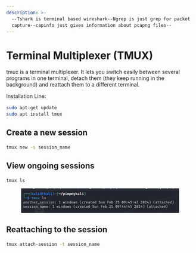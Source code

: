 ```yaml
---
description: >-
  --Tshark is terminal based wireshark--Ngrep is just grep for packet
  capture--capinfo just gives information about pcapng files--
---
```


# Terminal Multiplexer (TMUX)

tmux is a terminal multiplexer. It lets you switch easily between several programs in one terminal, detach them (they keep running in the background) and reattach them to a different terminal.

Installation Line:

```bash
sudo apt-get update
sudo apt install tmux
```

## Create a new session

```bash
tmux new -s session_name
```

## View ongoing sessions

```bash
tmux ls
```

<figure><img src="../.gitbook/assets/image (3) (1) (1).png" alt=""><figcaption></figcaption></figure>

## Reattaching to the session

```bash
tmux attach-session -t session_name
```
